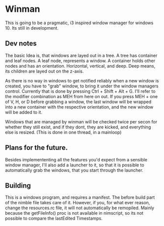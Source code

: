 # Winman

This is going to be a pragmatic, i3 inspired window manager for windows 10. 
Its still in development.

## Dev notes

The basic Idea is, that windows are layed out in a tree. A tree has container
and leaf nodes. A leaf node, represents a window. A container holds other nodes
and has an orientation. Horizontal, vertical, and deep. Deep means, its
children are layed out on the z-axis. 

As there is no way in windows to get notified reliably when a new window is
created, you have to "grab" window, to bring it under the window managers
control. Currently that is done by pressing Ctrl + Shift + Alt + G. I'll refer
to the modifier combination as MEH from here on out.
If you press MEH + one of V, H, or D before grabbing a window, the last window
will be wrapped into a new container with the respective orientation, and the
new window will be added to it.

Windows that are managed by winman will be checked twice per secon for whether
they still exist, and if they dont, they are kicked, and everything else is
resized. (This is done in one thread, in a mainloop)

## Plans for the future.

Besides implemententing all the features you'd expect from a sensible window
manager, I'll also add a launcher to it, so that it is possible to
automatically grab the windows, that you start through the launcher.

## Building

This is a windows program, and requires a manifest. The before build part of
the nimble file takes care of it. However, if you, for what ever reason, change
the resources.rc file, it will not automatically be remopiled. Mainly because
the getFileInfo() proc is not available in nimscript, so its not possible to
compare the lastEdited Timestamps.
